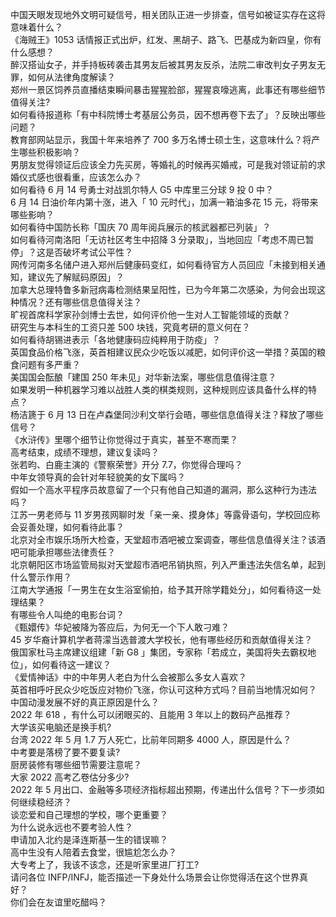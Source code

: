 中国天眼发现地外文明可疑信号，相关团队正进一步排查，信号如被证实存在这将意味着什么？  
《海贼王》1053 话情报正式出炉，红发、黑胡子、路飞、巴基成为新四皇，你有什么感想？  
醉汉搭讪女子，并手持板砖袭击其男友后被其男友反杀，法院二审改判女子男友无罪，如何从法律角度解读？  
郑州一景区饲养员直播结束瞬间暴击猩猩脸部，猩猩哀嚎逃离，此事还有哪些细节值得关注?  
如何看待报道称「有中科院博士考基层公务员，因不想再卷下去了」？反映出哪些问题？  
教育部网站显示，我国十年来培养了 700 多万名博士硕士生，这意味什么？将产生哪些积极影响？  
男朋友觉得领证后应该全力先买房，等婚礼的时候再买婚戒，可是我对领证前的求婚仪式感也很看重，应该怎么办？  
如何看待 6 月 14 号勇士对战凯尔特人 G5 中库里三分球 9 投 0 中？  
6 月 14 日油价年内第十涨，进入「 10 元时代」，加满一箱油多花 15 元，将带来哪些影响？  
如何看待中国防长称「国庆 70 周年阅兵展示的核武器都已列装」？  
如何看待河南洛阳「无访社区考生中招降 3 分录取」，当地回应「考虑不周已暂停」？这是否破坏考试公平性？  
网传河南多名储户进入郑州后健康码变红，如何看待官方人员回应「未接到相关通知，建议先了解赋码原因」？  
加拿大总理特鲁多新冠病毒检测结果呈阳性，已为今年第二次感染，为何会出现这种情况？还有哪些信息值得关注？  
旷视首席科学家孙剑博士去世，如何评价他一生对人工智能领域的贡献？  
研究生与本科生的工资只差 500 块钱，究竟考研的意义何在？  
如何看待胡锡进表示「各地健康码应纯粹用于防疫」？  
英国食品价格飞涨，英首相建议民众少吃饭以减肥，如何评价这一举措？英国的粮食问题有多严重？  
美国国会酝酿「建国 250 年未见」对华新法案，哪些信息值得注意？  
如果发明一种机器学习难以战胜人类的棋类规则，这种规则应该具备什么样的特点？  
杨洁篪于 6 月 13 日在卢森堡同沙利文举行会晤，哪些信息值得关注？释放了哪些信号？  
《水浒传》里哪个细节让你觉得过于真实，甚至不寒而栗？  
高考结束，成绩不理想，建议复读吗？  
张若昀、白鹿主演的《警察荣誉》开分 7.7，你觉得合理吗？  
中年女领导真的会针对年轻貌美的女下属吗？  
假如一个高水平程序员故意留了一个只有他自己知道的漏洞，那么这种行为违法吗？  
江苏一男老师与 11 岁男孩网聊时发「亲一亲、摸身体」等露骨语句，学校回应称会妥善处理，如何看待此事？  
北京对全市娱乐场所大检查，天堂超市酒吧被立案调查，哪些信息值得关注？该酒吧可能承担哪些法律责任？  
北京朝阳区市场监管局拟对天堂超市酒吧吊销执照，列入严重违法失信名单，起到什么警示作用？  
江南大学通报「一男生在女生浴室偷拍，给予其开除学籍处分」，如何看待这一处理结果？  
有哪些令人叫绝的电影台词？  
《甄嬛传》华妃被降为答应后，为何无一个下人敢刁难？  
45 岁华裔计算机学者蒋濛当选普渡大学校长，他有哪些经历和贡献值得关注？  
俄国家杜马主席建议组建「新 G8 」集团，专家称「若成立，美国将失去霸权地位」，如何看待这一建议？  
《爱情神话》中的中年男人老白为什么会被那么多女人喜欢？  
英首相呼吁民众少吃饭应对物价飞涨，你认可这种方式吗？目前当地情况如何？  
中国动漫发展不好的真正原因是什么？  
2022 年 618 ，有什么可以闭眼买的、且能用 3 年以上的数码产品推荐？  
大学该买电脑还是换手机?  
台湾 2022 年 5 月 1.7 万人死亡，比前年同期多 4000 人，原因是什么？  
中考要是落榜了要不要复读?  
厨房装修有哪些细节需要注意呢？  
大家 2022 高考乙卷估分多少?  
2022 年 5 月出口、金融等多项经济指标超出预期，传递出什么信号？下一步须如何继续稳经济？  
谈恋爱和自己理想的学校，哪个更重要？  
为什么说永远也不要考验人性？  
申请加入北约是泽连斯基一生的错误嘛？  
高中生没有人陪着去食堂，很尴尬怎么办？  
大专考上了，我该不该念，还是听家里进厂打工?  
请问各位 INFP/INFJ，能否描述一下身处什么场景会让你觉得活在这个世界真好？  
你们会在友谊里吃醋吗？  
